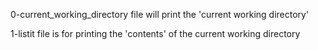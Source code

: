 0-current_working_directory file will print the 'current working directory'

1-listit file  is for printing the 'contents' of the current working directory
